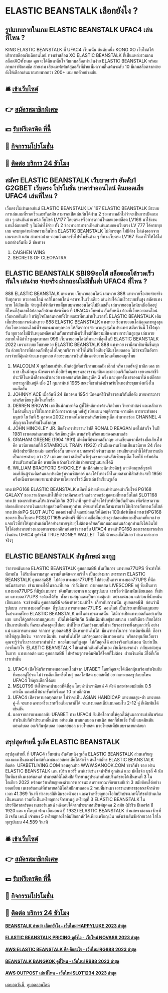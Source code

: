 # ELASTIC BEANSTALK เลือกยังไง ?
## รูปแบบภายในเกม ELASTIC BEANSTALK UFAC4 เล่นที่ไหน ?
KING ELASTIC BEANSTALK ที่ UFAC4 เว็บพนัน อันดับหนึ่ง KONG XO เว็บไซต์ให้บริการสล็อตเงินดีออนไลน์ ทางเข้าสล็อต XO ELASTIC BEANSTALK ที่เป็นแหล่งรวมเกมสล็อตXOทั้งหมด คุณจะได้ตื่นตาตื่นใจกับเกมสล็อตทำเงินง่าย ELASTIC BEANSTALK พร้อมภาพกราฟิกคมชัด สวยงาม เสียงเอฟเฟกต์สุดอลังที่ช่วยเพิ่มความตื่นเต้นระดับ 10 มีเกมสล็อตจากค่ายดังให้เลือกเล่นมากมายมากกว่า 200+ เกม ยกตัวอย่างเช่น

## 🛎 [เข้าเว็บไซต์](https://bit.ly/3SdLNi2)
## 👉 [สมัครสมาชิกพิเศษ](https://bit.ly/3SdLNi2)
## 💵 [รับฟรีเครดิต ที่นี้](https://bit.ly/3dyRKHj)
## 👑 [กิจกรรมโปรโมชั่น](https://bit.ly/3dyRKHj)
## 📱 [ติดต่อ บริการ 24 ชัวโมง](https://bit.ly/3dyRKHj)

## สมัคร ELASTIC BEANSTALK เว็บบาคาร่า อันดับ1 G2GBET เว็บตรง โปรโมชั่น บาคาร่าออนไลน์ คืนยอดเสีย UFAC4 เล่นที่ไหน ?
เว็บตรงไม่ผ่านเอเย่นต์ ELASTIC BEANSTALK LV 167 ELASTIC BEANSTALK มีระบบการเล่นเกมที่รวดเร็วและทันสมัย สามารถเปิดเล่นกันได้ผ่าน 2 ช่องทางหลักไม่ว่าจะเป็นการเปิดเกมต่าง ๆ เล่นกันผ่านหน้าเว็บไซต์ LV177 โดยตรง หรือการดาวน์โหลดแอพสล็อต LV166 มาใช้งานแทนได้แบบฟรี ๆ ไม่มีค่าใช้จ่าย ทั้ง 2 ช่องทางสามารถเปิดเข้าเล่นเกมของเว็บตรง LV 777 ได้ครบทุกเกม ครบทุกค่ายด้วยความลื่นไหล ELASTIC BEANSTALK ไม่มีกระตุก ไม่มีค้าง ไม่เด้งออกจากเกมระหว่างเล่น สามารถฝาก-ถอนเงินและรับโปรโมชั่นต่าง ๆ ที่ทางเว็บตรง LV167 จัดเอาไว้ให้ได้ไม่แตกต่างกันทั้ง 2 ช่องทาง
1. CAISHEN WINS
2. SECRETS OF CLEOPATRA

## ELASTIC BEANSTALK SBI99ออโต้ สล็อตออโต้รวดเร็วทันใจ เล่นง่าย จ่ายจริง ฝากถอนไม่มีขั้นต่ำ UFAC4 ที่ไหน ?
888 ELASTIC BEANSTALK แทงหวย เว็บหวยออนไลน์ เล่นหวย 888 แทงหวยซื้อง่ายจ่ายจริง รับทุกหวย หวยออนไลน์ คาสิโนออนไลน์ ครบจบในเว็บเดียว เล่นง่ายได้เงินเร็วระบบขั้นสูง สมัครแทงหวย ได้เงินเต็ม จ่ายสูงไม่จำกัดจ่ายเต็มแบบหวยออนไลน์ไม่มีเลขอั้น เล่นหวยออนไลน์บนมือถืออยู่ที่ไหนก็ลุ้นเลขได้ปลอดภัยล้านเปอร์เซ็นต์ ที่ UFAC4 เว็บพนัน อันดับหนึ่ง ต้องที่เว็บหวยออนไลน์ เว็บหวยอันดับ 1 ขวัญใจนักเล่นหวยทั้งไทยและเพื่อนบ้านในเวลานี้ ELASTIC BEANSTALK เติมเต็มประสบการณ์เล่นหวย 888 ELASTIC BEANSTALK แทงหวย ซื้อหวยออนไลน์คุณภาพสูงสุด กับเว็บหวยออนไลน์ที่จ่ายแพงมากทุกหวย ให้อัตราการจ่ายหวยสูงสุดในประเทศ สมัครวันนี้ ใช้ได้ทุกวัน ทุกเวลาไม่มีวันหยุดเพลิดเพลินกับการเข้าถึงเว็บไซต์ที่มีความมั่นคงทางการเงินสูงสุด เล่นหวยสบายใจได้กำไรสูงสุดบาทละ 999 เว็บหวยออนไลน์ที่มาแรงที่สุดในปี ELASTIC BEANSTALK 2022 เพราะระบบเว็บขายหวย ELASTIC BEANSTALK 888 แทงหวย เรามีสมาชิกเพิ่มขึ้นทุกวัน ด้วยบริการที่ปลอดภัยที่สุดใส่ใจทุกบริการ ทำให้ได้รับชื่อเสียงที่ดีมาโดยตลอด ไม่ว่าจะเป็นอัตราการจ่ายที่คุ้มค่าจ่ายแพงทุกหวย ด้วยระบบการเงินที่มั่นคงจ่ายง่ายโอนเต็มยอดทุกโพย
1. MALCOLM X มุสลิมอเมริกัน นักต่อสู้เพื่อเวรีภาพแมลคัม เอ๊กซ์ หรือ เอลฮัจญ์ มาลิก เอล ชาบาซ เป็นนักพูด นักรณรงค์เพื่อสิทธิมนุษยชนของชาวมุสลิมและชาวอเมริกันผิดดำ เขาเคยเล่าชีวิประวัติในหนังสือของตัวเองว่าเขาเคยเล่นรัสเซียนรูเล็ต 3 ครั้ง และทุกครั้งเขารอดมาได้ แต่ก็ตายเพราะลูกปืนอยู่ดี เมื่อ 21 กุมภาพันธ์ 1965 ขณะที่เขากำลังปราศรัยในหอประชุมแห่งหนึ่งในแมฮัตตัน
2. JOHNNY ACE เมื่อวันที่ 24 ธันวาคม 1954 นักดนตรีผิวสีชาวอเมริกันชื่อดัง ตายเพราะการเล่นรัสเซียนรูเล็ตในเท็กซัส
3. DERREN BROWN เขาเป็นนักมายาจิต ผู้ที่ใช้หลักทางด้านจิตวิทยา วิทยาศาสตร์ และหลักการในด้านอื่นๆ มาใช้ในการเข้าถึงการควบคุม หยั่งรู้ เบี่ยงเบน พฤติกรรม ความคิด การกระทำของมนุษย์ ในวันที่ 5 ตุลาคม 2002 เขาเคยโชว์การเล่นรัสเซียนรูเล็ต ผ่านทางช่อง CHANNEL 4 สัญญาณโทรทัศน์ในอังกฤษ
4. JOHN HINCKLEY JR. มือสังหารประธานาธิปดี RONALD REAGAN แต่ไม่สำเร็จ ในปี 1981 เขาเคยเล่นเกมพนัน รัสเซียนรูเล็ต ตามลำพังหรือแบบสองคนมาแล้ว
5. GRAHAM GREENE (1904 1991) เกิดขึ้นที่ประเทศอังกฤษ งานเขียนแรกที่สร้างชื่อเสียงให้คือ นวนิยายเล่มที่สี่ STAMBOUL TRAIN (1932) กรีนมีผลงานเขียนเป็นนวนิยาย 24 เรื่อง อัตชีวประวัติสามเล่ม และเรื่องสั้น บทความ บทละครอีกจำนวนมาก งานเขียนเหล่านี้ได้รับการแปลเป็นภาษาต่างๆ กว่า 27 เขาเคยบอกว่าสมัยเป็นวัยรุ่นเขาเคยเล่นรัสเซียนรูเล็ต โดยใช้ ทรัพย์สินส่วนตัวมาพนันเพื่อ หายเบื่อ แล้วเสริมว่ามันช่วยกระตุ้นสมองได้ดี
6. WILLIAM BRADFORD SHOCKLEY นักฟิสิกส์และนักประดิษฐ์ ชาวอังกฤษสัญชาติอเมริกันผู้ร่วมคิดค้นและประดิษฐ์ทรานซิสเตอร์ และได้รับรางวัลโนเบลสาขาฟิสิกส์ประจำปี 1956 ครั้งหนึ่งเขาเคยพยายามฆ่าตัวตายโดยการโชว์เดี่ยวเล่นรัสเซียนรูเล็ต

ทางเข้าPG168 ELASTIC BEANSTALK สมัครได้ง่ายเพียงแค่ท่านกดเข้าเว็บไซต์ PG168 GALAXY ของเราแล้วกดเข้าไปที่คำว่าสมัครสมาชิกแล้วกรอกข้อมูลตามที่ทางเว็บไซต์ SLOT168 ทางเข้า ของเรากำหนดให้แล้วรอไม่เกิน 30วินาที ทุกท่านก็จะได้รับรหัสยืนยันตัวตน เพื่อรักษาความปลอดภัยทางการเงินและข้อมูลส่วนตัวของทุกท่าน เพียงเท่านี้ท่านก็สามารถเข้าใช้บริการกับทางเว็บไซต์ ทางเข้าเล่นPG SLOT AUTO ของอย่างมั่นใจและปลอดภัยได้อย่าง 100เปอร์เซ็นต์ ทางเข้าPG168 ของเราเป็นเว็บตรง PGSLOT168เครดิตฟรี ที่มีความเชื่อมั่นอย่างสูงปลอดภัยและเป็นเกมที่แจกง่ายแจกเร็วที่ทำให้ทุกท่านเล่นได้อย่างสบายๆง่ายๆไม่ต้องเครียดกับเกมแถมเล่นแล้วทุกท่านยังได้เงินไปใช้ได้อย่างหายห่วงและอยากจะบอกอีกหน่อยว่า ทางเว็บ UFAC4 ทางเข้าPG168 ของเราสามารถฝากเงินผ่าน UFAC4 ยูฟ่าซี4 TRUE MONEY WALLET  ได้อีกด้วยนะเชื่อได้เลยว่าสะดวกสะบายจริงๆ

## ELASTIC BEANSTALK สัญลักษณ์ มงกุฎ
ว่าการพนันบอล ELASTIC BEANSTALK ดูบอลสด88 นั้นเป็นการ แทงบอล77UPS ที่จะทำให้นักพนัน  ได้รับทั้งความสนุก ความตื่นเต้นความเร้าใจ เป็นอย่างมาก เพราะการ ELASTIC BEANSTALK ดูบอลสด88  ไปด้วย แทงบอล77UPS ไปด้วยเป็นการ แทงบอล77UPS ที่นักพนันสามารถ  เข้ามาแทงได้ในขณะที่บอล  กำลังมีการ  ถ่ายทอดสด LIVESCORE อยู่ ซึ่งเป็นการ แทงบอล77UPS ที่มีรูปแบบการ  เดิมพันเยอะมาก และทุกรูปแบบ  เราเชื่อว่านักพนันเชียนบอล  ที่เข้ามา แทงบอล77UPS จะต้องได้รับ  ทั้งความสนุกและเป็นความคุ้มค่า  อย่างแน่นอน แต่ก่อนที่นักพนันเซียนบอล  จะเข้าพนัน ดูบอลสด88จะต้องทำความเข้าใจ  เกี่ยวกับการพนัน  ดูบอลสด88  ก่อนว่ามีรูปแบบ  การแทงบอลทั้งหมด  กี่รูปแบบ การแทงบอล77UPS  ออนไลน์ เป็นประเภทที่ผิดกฎหมาย  ในประเทศไทย ELASTIC BEANSTALK แต่ในต่างประเทศนั้น  ได้มีการเปิดแทงบอลกันอย่างเปิดเผย  แทงได้ถูกต้องตามกฎหมาย  เปิดให้เดิมพันกัน ถึงขั้นเดิมพันอยู่ขอบสนาม  เลยทีเดียว เรียกได้ว่าเป็นการเดิมพัน ที่ครบเครื่องสุดๆไปเลย ถ้าที่ไทย เปิดกว้างแบบนี้บ้าง รับรองว่าจะยิ่งสนุกกว่านี้ อย่างแน่ และการแทงบอล จากการ ดูบอลสด88 นั้นหากท่านไม่ได้  มีแนวทางในการ วางเดิมพันที่ดี  ก็อาจทำให้สูญเสียเงิน  จากการเดิมพัน  เหล่านั้นไปได้ แต่ถ้าคุณลองหันมาลองเล่น  หรือลงทุนกับเว็บเรา คุณจะรู้ว่าเว็บเราสามารถทำกำไร  และคืนยอดที่สูงสุด  ให้กับคุณได้ อย่างจริงแท้แน่นอน นับว่าเป็น  การคืนกำไร  ELASTIC BEANSTALK ให้เหล่านักเดิมพันนั่นเอง เงินนี้สามารถนำ  กลับมาต่อทุนในการ  แทงบอลต่อ และ ดูบอลสด88 ไปพร้อมๆการเดิมพันได้โดยที่ไม่ต้อง  ฝากเงินเพิ่ม มีได้ที่เว็บเราเท่านั้น
1. UFAC4 เปิดให้บริการแทงบอลออนไลน์จาก UFABET โดยที่คุณจะได้เลือกลุ้นพร้อมทำเงินกับทีมบอลคู่โปรด ไม่ว่าจะลีกเล็กหรือใหญ่ บอลไลฟ์สด บอลสเต็ป อยากแทงบอลรูปแบบไหน UFAC4 ให้คุณเลือกได้เลย
2. MSLOT99 ยังให้ราคาน้ำบอลที่ดีที่สุด โดยค่าน้ำเราคิดแค่ 4 ตังค์ และค่าคอมมิสชัน 0.5 เท่านั้น แถมยังให้ฝากขั้นต่ำเริ่มแค่ 10 บาทอีกด้วย
3. UFAC4 เปิดราคาบอลทุกตลาด ไม่ว่าจะเป็น ASIAN HANDICAP แทงบอลสูง-ต่ำ แทงบอลคู่-คี่ จะแทงเฉพาะครึ่งแรกหรือเต็มเวลาก็ได้ จะแทงบอลสเต็ปแบบคอมโบ 2-12 คู่ ก็เดิมพันได้เช่นกัน
4. นอกจากการแทงบอลกับ UFABET ทาง UFAC4 ยังเปิดโอกาสให้คุณได้ลุ้นผลการแข่งขันพร้อมทำเงินกับกีฬาประเภทอื่นด้วย อย่างเช่น บาสเกตบอล เทนนิส ฮอกกี้น้ำแข็ง รักบี้ แบดมินตัน แฮนด์บอล อเมริกันฟุตบอล วอลเลย์บอล มวยไทยสด มวยไทยสเต็ปแบบราคายกต่อยก

## สรุปสุดท้ายนี้ รูเล็ต ELASTIC BEANSTALK
สรุปสุดท้ายนี้ ที่ UFAC4 เว็บพนัน อันดับหนึ่ง รูเล็ต ELASTIC BEANSTALK ส่วนเหรียญทองแดงเป็นของฝรั่งเศสที่เอาชนะออสเตรเลียได้สำเร็จ
สนใจสมัคร ELASTIC BEANSTALK ติดต่อ  UFABETLIVING.COM
ขอบคุณข่าว WWW.SANOOK.COM
ข่าวกีฬา
รอย ฟาน ELASTIC BEANSTALK เดน เบิร์ก แฮร์รี่ ลาฟเรย์เซ่น เจฟฟรี่ย์ ฮูกลันด์ และ มัตไธจ์ส บุชลี่ 4 นักปั่นทีมชาติเนเธอร์แลนด์ ทำลายสถิติโอลิมปิกจักรยานลู่ประเภททีมสปรินต์ชายได้เป็นหนที่ 3 ในโตเกียว 2022 พร้อมคว้าเหรียญทองด้วยการเอาชนะ สหราชอาณาจักรแชมป์เก่า 3 สมัยซ้อนได้อย่างยอดเยี่ยม
เนเธอร์แลนด์ที่ทำลายสถิติโอลิมปิกมาตลอด 2 รอบที่ผ่านมา เอาชนะสหราชอาณาจักรด้วยเวลา 41.369 วินาที ทำลายสถิติเดิมของตัวเอง และคว้าเหรียญทองโอลิมปิกประเภทนี้ให้ชาติบ้านเกิดเป็นหนแรก รวมทั้งเป็นเหรียญทองจักรยานลู่ เหรียญที่ 3 ELASTIC BEANSTALK ในประวัติศาสตร์ของ เนเธอร์แลนด์ หลังเคยได้จากประเภทสปรินต์บุคคล 2 สมัย (มัวริซ ปีเตอร์ส ปี 1920 และ ยาโคบุส ฟาน เอ็กมอนด์ ปี 1932) ELASTIC BEANSTALK ส่วนสหราชอาณาจักรที่มี เจสัน เคนนี่ เจ้าของ 5 เหรียญทองโอลิมปิกอกหักได้เพียงเหรียญเงิน หลังเข้าเส้นชัยด้วยเวลา ไฮโลทุกรูปแบบ 44.589 วินาที

## 🛎 [เข้าเว็บไซต์](https://bit.ly/3SdLNi2)
## 👉 [สมัครสมาชิกพิเศษ](https://bit.ly/3SdLNi2)
## 💵 [รับฟรีเครดิต ที่นี้](https://bit.ly/3dyRKHj)
## 👑 [กิจกรรมโปรโมชั่น](https://bit.ly/3dyRKHj)
## 📱 [ติดต่อ บริการ 24 ชัวโมง](https://bit.ly/3dyRKHj)

#### [BEANSTALK อ่านว่า เลือกยังไง - เว็บใหม่ HAPPYLUKE 2023 ล่าสุด](https://atom.io/themes/beanstalk%20อ่านว่า%20เลือกยังไง%20-%20เว็บใหม่%20happyluke%202023%20ล่าสุด)
#### [ELASTIC BEANSTALK PRICING ดูยังไง - เว็บใหม่ NOVA88 2023 ล่าสุด](https://atom.io/themes/elastic%20beanstalk%20pricing%20ดูยังไง%20-%20เว็บใหม่%20nova88%202023%20ล่าสุด)
#### [AWS ELASTIC BEANSTALK คือ คืออะไร - เว็บใหม่ RG888 2023 ล่าสุด](https://atom.io/themes/aws%20elastic%20beanstalk%20คือ%20คืออะไร%20-%20เว็บใหม่%20rg888%202023%20ล่าสุด)
#### [BEANSTALK BANGKOK ดูที่ไหน - เว็บใหม่ RB88 2023 ล่าสุด](https://atom.io/themes/beanstalk%20bangkok%20ดูที่ไหน%20-%20เว็บใหม่%20rb88%202023%20ล่าสุด)
#### [AWS OUTPOST เล่นที่ไหน - เว็บใหม่ SLOT1234 2023 ล่าสุด](https://atom.io/themes/aws%20outpost%20เล่นที่ไหน%20-%20เว็บใหม่%20slot1234%202023%20ล่าสุด)

[ผลบอลวันนี้](https://siamsport.tv "ผลบอลวันนี้"), [ดูบอลออนไลน์](https://siamsport.tv/ดูบอลสด "ดูบอลออนไลน์")